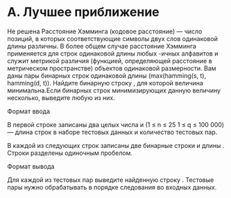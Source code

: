 # A. Лучшее приближение 

Не решена Расстояние Хэмминга (кодовое расстояние) — число позиций, в которых соответствующие символы двух слов одинаковой длины различны. В более общем случае расстояние Хэмминга применяется для строк одинаковой длины любых -ичных алфавитов и служит метрикой различия (функцией, определяющей расстояние в метрическом пространстве) объектов одинаковой размерности. Вам даны пары бинарных строк одинаковой длины (max(hamming(s, t), hamming(d, t)). Найдите бинарную строку , для которой величина минимальна.Если бинарных строк минимизирующих данную величину несколько, выведите любую из них.

Формат ввода

В первой строке записаны два целых числа и (1 ≤ n ≤ 25 1 ≤ q ≤ 100 000) — длина строк в наборе тестовых данных и количество тестовых пар. 

В каждой из следующих строк записаны две бинарные строки и длины . Строки разделены одиночным пробелом.

Формат вывода

Для каждой из тестовых пар выведите найденную строку . Тестовые пары нужно обрабатывать в порядке следования во входных данных.